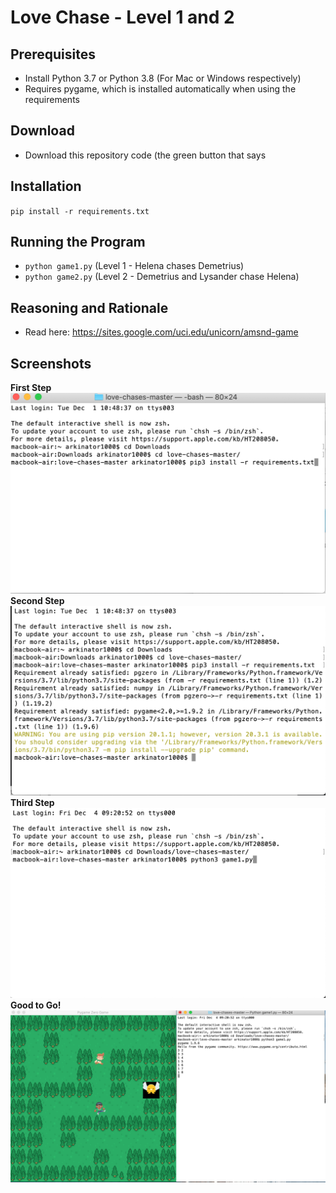# Love Chase - Level 1 and 2

## Prerequisites
- Install Python 3.7 or Python 3.8 (For Mac or Windows respectively)
- Requires pygame, which is installed automatically when using the requirements

## Download
- Download this repository code (the green button that says

## Installation
`pip install -r requirements.txt`

## Running the Program
- `python game1.py` (Level 1 - Helena chases Demetrius)
- `python game2.py` (Level 2 - Demetrius and Lysander chase Helena)

## Reasoning and Rationale
- Read here: https://sites.google.com/uci.edu/unicorn/amsnd-game


## Screenshots
**First Step**
<img src = "screenshots/instruction1.png">
**Second Step**
<img src = "screenshots/instruction2.png">
**Third Step**
<img src = "screenshots/instruction3.png">
**Good to Go!**
<img src = "screenshots/output.png">

